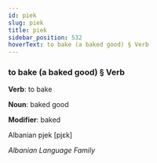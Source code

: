 ```yaml
---
id: piek
slug: piek
title: piek
sidebar_position: 532
hoverText: to bake (a baked good) § Verb
---
```


### to bake (a baked good) § Verb

**Verb**: to bake

**Noun**: baked good

**Modifier**: baked

Albanian pjek [pjɛk]

*Albanian Language Family*